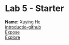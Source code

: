 # Lab 5 - Starter
**Name:** Xuying He\
[introductio-github](https://github.com/pika-chu11/CSE110-introduction-to-github)\
[Expose](https://pika-chu11.github.io/Lab5_Starter/expose.html)\
[Explore](https://pika-chu11.github.io/Lab5_Starter/explore.html)